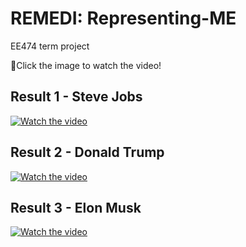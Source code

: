 # REMEDI: Representing-ME
EE474 term project

Click the image to watch the video!

## Result 1 - Steve Jobs

[![Watch the video](https://img.youtube.com/vi/QHUvBSEBgrQ/0.jpg)](https://www.youtube.com/watch?v=QHUvBSEBgrQ)


## Result 2 - Donald Trump

[![Watch the video](https://img.youtube.com/vi/1nvCJsm_orE/0.jpg)](https://www.youtube.com/watch?v=1nvCJsm_orE)


## Result 3 - Elon Musk

[![Watch the video](https://img.youtube.com/vi/nrqS4_CPcsI/0.jpg)](https://youtu.be/nrqS4_CPcsI)

